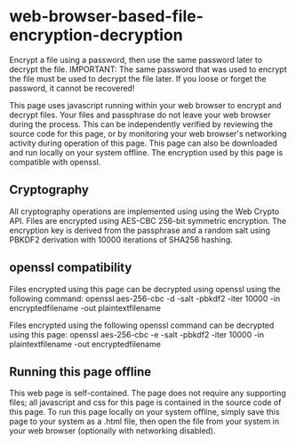 # web-browser-based-file-encryption-decryption

Encrypt a file using a password, then use the same password later to decrypt the file.
IMPORTANT: The same password that was used to encrypt the file must be used to decrypt the file later. If you loose or forget the password, it cannot be recovered! 

This page uses javascript running within your web browser to encrypt and decrypt files. Your files and passphrase do not leave your web browser during the process. This can be independently verified by reviewing the source code for this page, or by monitoring your web browser's networking activity during operation of this page. This page can also be downloaded and run locally on your system offline. The encryption used by this page is compatible with openssl.

Cryptography
------------
All cryptography operations are implemented using using the Web Crypto API. Files are encrypted using AES-CBC 256-bit symmetric encryption. The encryption key is derived from the passphrase and a random salt using PBKDF2 derivation with 10000 iterations of SHA256 hashing.

openssl compatibility
---------------------
Files encrypted using this page can be decrypted using openssl using the following command:
openssl aes-256-cbc -d -salt -pbkdf2 -iter 10000 -in encryptedfilename -out plaintextfilename

Files encrypted using the following openssl command can be decrypted using this page:
openssl aes-256-cbc -e -salt -pbkdf2 -iter 10000 -in plaintextfilename -out encryptedfilename

Running this page offline
-------------------------
This web page is self-contained. The page does not require any supporting files; all javascript and css for this page is contained in the source code of this page. To run this page locally on your system offline, simply save this page to your system as a .html file, then open the file from your system in your web browser (optionally with networking disabled). 
